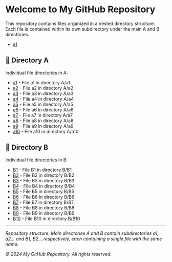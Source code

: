 # Welcome to My GitHub Repository

This repository contains files organized in a nested directory structure. Each file is contained within its own subdirectory under the main A and B directories.

- [a1](./Class0/Class0.html)

## 📁 Directory A

Individual file directories in A:

- [a1](./A/a1/a1) - File a1 in directory A/a1
- [a2](./A/a2/a2) - File a2 in directory A/a2
- [a3](./A/a3/a3) - File a3 in directory A/a3
- [a4](./A/a4/a4) - File a4 in directory A/a4
- [a5](./A/a5/a5) - File a5 in directory A/a5
- [a6](./A/a6/a6) - File a6 in directory A/a6
- [a7](./A/a7/a7) - File a7 in directory A/a7
- [a8](./A/a8/a8) - File a8 in directory A/a8
- [a9](./A/a9/a9) - File a9 in directory A/a9
- [a10](./A/a10/a10) - File a10 in directory A/a10

## 📁 Directory B

Individual file directories in B:

- [B1](./B/B1/B1) - File B1 in directory B/B1
- [B2](./B/B2/B2) - File B2 in directory B/B2
- [B3](./B/B3/B3) - File B3 in directory B/B3
- [B4](./B/B4/B4) - File B4 in directory B/B4
- [B5](./B/B5/B5) - File B5 in directory B/B5
- [B6](./B/B6/B6) - File B6 in directory B/B6
- [B7](./B/B7/B7) - File B7 in directory B/B7
- [B8](./B/B8/B8) - File B8 in directory B/B8
- [B9](./B/B9/B9) - File B9 in directory B/B9
- [B10](./B/B10/B10) - File B10 in directory B/B10

---

*Repository structure: Main directories A and B contain subdirectories a1, a2... and B1, B2... respectively, each containing a single file with the same name.*

*© 2024 My GitHub Repository. All rights reserved.*
